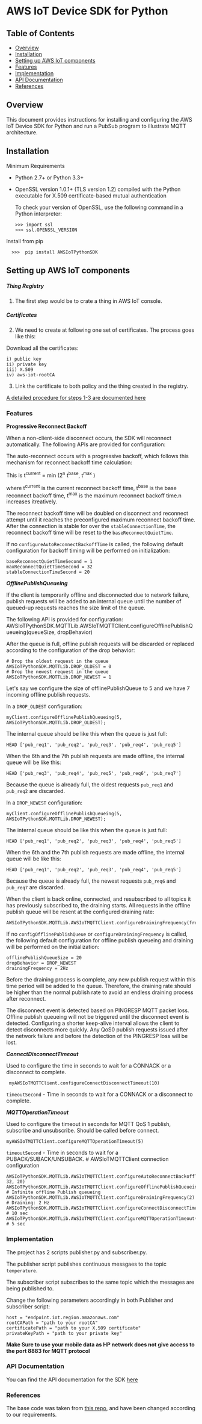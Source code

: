 AWS IoT Device SDK for Python
=============================

## Table of Contents
   - [Overview](#overview)
  -  [Installation](#installation)
  -  [Setting up AWS IoT components](#setting-up-aws-iot-components)
  -  [Features](#features)
  -  [Implementation](#implementation)
  -  [API Documentation](#api-documentation)
  -  [References](#references)

## Overview

This document provides instructions for installing and configuring the AWS IoT Device SDK for Python and run a PubSub program to illustrate MQTT architecture.

## Installation

Minimum Requirements

-  Python 2.7+ or Python 3.3+
-  OpenSSL version 1.0.1+ (TLS version 1.2) compiled with the Python executable for
   X.509 certificate-based mutual authentication

   To check your version of OpenSSL, use the following command in a Python interpreter:

       >>> import ssl
       >>> ssl.OPENSSL_VERSION

Install from pip

 	  >>>  pip install AWSIoTPythonSDK

## Setting up AWS IoT components

##### Thing Registry

1) The first step would be to crate a thing in AWS IoT console.

##### Certificates

2) We need to create at following one set of certificates. The process goes like this: 

Download all the certificates: 
    
	i) public key
	ii) private key 
	iii) X.509  
	iv) aws-iot-rootCA

3) Link the certificate to both policy and the thing created in the registry.

[A detailed procedure for steps 1-3 are documented here ](http://docs.aws.amazon.com/iot/latest/developerguide/register-device.html)

### Features

**Progressive Reconnect Backoff**

When a non-client-side disconnect occurs, the SDK will reconnect automatically. The following APIs are provided for configuration:

The auto-reconnect occurs with a progressive backoff, which follows this
mechanism for reconnect backoff time calculation:

This is t<sup>current</sup> = min (2<sup>n</sup> t<sup>base</sup>, t<sup>max</sup> )

where t<sup>current</sup>  is the current reconnect backoff time, t<sup>base</sup> is the base reconnect backoff time, t<sup>max</sup> is the maximum reconnect backoff time.n increases itreatively.

The reconnect backoff time will be doubled on disconnect and reconnect
attempt until it reaches the preconfigured maximum reconnect backoff
time. After the connection is stable for over the
``stableConnectionTime``, the reconnect backoff time will be reset to
the ``baseReconnectQuietTime``.

If no ``configureAutoReconnectBackoffTime`` is called, the following
default configuration for backoff timing will be performed on initialization:

    baseReconnectQuietTimeSecond = 1
    maxReconnectQuietTimeSecond = 32
    stableConnectionTimeSecond = 20

***OfflinePublishQueueing***

If the client is temporarily offline and disconnected due to network failure, publish requests will be added to an internal queue until the number of queued-up requests reaches the size limit of the queue. 

The following API is provided for configuration:
    AWSIoTPythonSDK.MQTTLib.AWSIoTMQTTClient.configureOfflinePublishQueueing(queueSize, dropBehavior)

After the queue is full, offline publish requests will be discarded or
replaced according to the configuration of the drop behavior:

    # Drop the oldest request in the queue
    AWSIoTPythonSDK.MQTTLib.DROP_OLDEST = 0
    # Drop the newest request in the queue
    AWSIoTPythonSDK.MQTTLib.DROP_NEWEST = 1

Let's say we configure the size of offlinePublishQueue to 5 and we
have 7 incoming offline publish requests.

In a ``DROP_OLDEST`` configuration:

	myClient.configureOfflinePublishQueueing(5, AWSIoTPythonSDK.MQTTLib.DROP_OLDEST);

The internal queue should be like this when the queue is just full:

    HEAD ['pub_req1', 'pub_req2', 'pub_req3', 'pub_req4', 'pub_req5']

When the 6th and the 7th publish requests are made offline, the internal
queue will be like this:

    HEAD ['pub_req3', 'pub_req4', 'pub_req5', 'pub_req6', 'pub_req7']

Because the queue is already full, the oldest requests ``pub_req1`` and
``pub_req2`` are discarded.

In a ``DROP_NEWEST`` configuration:

    myClient.configureOfflinePublishQueueing(5, AWSIoTPythonSDK.MQTTLib.DROP_NEWEST);

The internal queue should be like this when the queue is just full:

    HEAD ['pub_req1', 'pub_req2', 'pub_req3', 'pub_req4', 'pub_req5']

When the 6th and the 7th publish requests are made offline, the internal
queue will be like this:

    HEAD ['pub_req1', 'pub_req2', 'pub_req3', 'pub_req4', 'pub_req5']

Because the queue is already full, the newest requests ``pub_req6`` and
``pub_req7`` are discarded.

When the client is back online, connected, and resubscribed to all topics
it has previously subscribed to, the draining starts. All requests
in the offline publish queue will be resent at the configured draining
rate:
          			    
	AWSIoTPythonSDK.MQTTLib.AWSIoTMQTTClient.configureDrainingFrequency(frequencyInHz)
                                
If no ``configOfflinePublishQueue`` or ``configureDrainingFrequency`` is
called, the following default configuration for offline publish queueing
and draining will be performed on the initialization:

    offlinePublishQueueSize = 20
    dropBehavior = DROP_NEWEST
    drainingFrequency = 2Hz

Before the draining process is complete, any new publish request
within this time period will be added to the queue. Therefore, the draining rate
should be higher than the normal publish rate to avoid an endless
draining process after reconnect.

The disconnect event is detected based on PINGRESP MQTT
packet loss. Offline publish queueing will not be triggered until the
disconnect event is detected. Configuring a shorter keep-alive
interval allows the client to detect disconnects more quickly. Any QoS0
publish requests issued after the network failure and before the
detection of the PINGRESP loss will be lost.

***ConnectDisconnectTimeout***

Used to configure the time in seconds to wait for a CONNACK or a disconnect to complete.
	
     myAWSIoTMQTTClient.configureConnectDisconnectTimeout(10)
    

``timeoutSecond`` - Time in seconds to wait for a CONNACK or a disconnect to complete.

***MQTTOperationTimeout***

Used to configure the timeout in seconds for MQTT QoS 1 publish, subscribe and unsubscribe. Should be called before connect.

	myAWSIoTMQTTClient.configureMQTTOperationTimeout(5)
    
``timeoutSecond`` - Time in seconds to wait for a PUBACK/SUBACK/UNSUBACK.
     # AWSIoTMQTTClient connection configuration
	
    AWSIoTPythonSDK.MQTTLib.AWSIoTMQTTClient.configureAutoReconnectBackoffTime(1, 32, 20)
    AWSIoTPythonSDK.MQTTLib.AWSIoTMQTTClient.configureOfflinePublishQueueing(-1)  # Infinite offline Publish queueing
    AWSIoTPythonSDK.MQTTLib.AWSIoTMQTTClient.configureDrainingFrequency(2)  # Draining: 2 Hz
    AWSIoTPythonSDK.MQTTLib.AWSIoTMQTTClient.configureConnectDisconnectTimeout(10)  # 10 sec
    AWSIoTPythonSDK.MQTTLib.AWSIoTMQTTClient.configureMQTTOperationTimeout(5)  # 5 sec

### Implementation

The project has 2 scripts publisher.py and subscriber.py.

The publisher script publishes continuous messgaes to the topic ``temperature``.

The subscriber script subscribes to the same topic which the messages are being published to.

Change the following parameters accordingly in both Publisher and subscriber script:

    host = "endpoint.iot.region.amazonaws.com"
    rootCAPath = "path to your rootCA"
    certificatePath = "path to your X.509 certificate"
    privateKeyPath = "path to your private key"

**Make Sure to use your mobile data as HP network does not give access to the port 8883 for MQTT protocol**
### API Documentation

You can find the API documentation for the SDK [here](https://s3.amazonaws.com/aws-iot-device-sdk-python-docs/index.html)

### References

The base code was taken from [this repo](https://github.com/aws/aws-iot-device-sdk-python), and have been changed according to our requirements.
